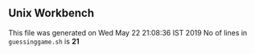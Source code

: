## Unix Workbench

This file was generated on Wed May 22 21:08:36 IST 2019
No of lines in `guessinggame.sh` is **21**
